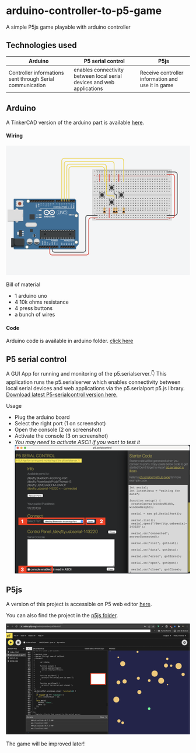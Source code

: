 # arduino-controller-to-p5-game
A simple P5js game playable with arduino controller

## Technologies used

|Arduino | P5 serial control | P5js | 
|--------|-------------------|------|
|Controller informations sent through Serial communication | enables connectivity between local serial devices and web applications | Receive controller information and use it in game | 

## Arduino 
A TinkerCAD version of the arduino part is available [here](https://www.tinkercad.com/things/h3zB5DnDEJR-glorious-trug-jaban).

#### Wiring 
![arduino wiring](https://github.com/methio/arduino-controller-to-p5-game/blob/main/img/wiring.png "game picture 1")

Bill of material
* 1 arduino uno
* 4 10k ohms resistance
* 4 press buttons 
* a bunch of wires

#### Code 
Arduino code is available in arduino folder.
[click here](https://github.com/methio/arduino-controller-to-p5-game/blob/main/arduino/controller/controller.ino)

## P5 serial control 
A GUI App for running and monitoring of the p5.serialserver.👇
This application runs the p5.serialserver which enables connectivity between local serial devices and web applications via the p5.serialport p5.js library. 
[Download latest P5-serialcontrol version here.](https://github.com/p5-serial/p5.serialcontrol/releases)

Usage 
* Plug the arduino board
* Select the right port (1 on screenshot)
* Open the console (2 on screenshot)
* Activate the console (3 on screenshot)
* *You may need to activate ASCII if you want to test it*
![game picture](https://github.com/methio/arduino-controller-to-p5-game/blob/main/img/screenshot-serialcontrol-UI.png "P5 serial control screenshot")


## P5js 
A version of this project is accessible on P5 web editor [here](https://editor.p5js.org/methio/sketches/cb3hbcKaZ). 

You can also find the project in the [p5js folder](https://github.com/methio/arduino-controller-to-p5-game/blob/main/p5js).

![game picture](https://github.com/methio/arduino-controller-to-p5-game/blob/main/img/ingame.png "P5 game screenshot")

The game will be improved later! 